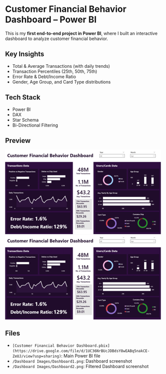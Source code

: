 # Customer Financial Behavior Dashboard – Power BI  

This is my **first end-to-end project in Power BI**, where I built an interactive dashboard to analyze customer financial behavior.  

## Key Insights  
- Total & Average Transactions (with daily trends)  
- Transaction Percentiles (25th, 50th, 75th)  
- Error Rate & Debt/Income Ratio  
- Gender, Age Group, and Card Type distributions  

## Tech Stack  
- Power BI  
- DAX  
- Star Schema  
- Bi-Directional Filtering  

## Preview  
![Dashboard 1](Dashboard_Images/Dashboard1.png)  
![Dashboard 2](Dashboard_Images/Dashboard1.png)  

## Files  
- `[Customer Financial Behavior Dashboard.pbix](https://drive.google.com/file/d/1UC36NrBUcJDBdsY8wEABq5nakCE-ZeUJ/view?usp=sharing)`: Main Power BI file 
- `/Dashboard Images/Dashboard1.png`: Dashboard screenshot
- `/Dashboard Images/Dashboard2.png`: Filtered Dashboard screenshot  
